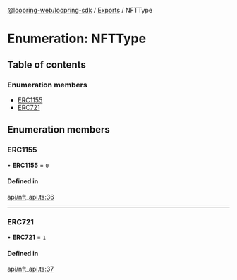 [@loopring-web/loopring-sdk](../README.md) / [Exports](../modules.md) / NFTType

# Enumeration: NFTType

## Table of contents

### Enumeration members

- [ERC1155](NFTType.md#erc1155)
- [ERC721](NFTType.md#erc721)

## Enumeration members

### ERC1155

• **ERC1155** = `0`

#### Defined in

[api/nft_api.ts:36](https://github.com/Loopring/loopring_sdk/blob/edf273a/src/api/nft_api.ts#L36)

___

### ERC721

• **ERC721** = `1`

#### Defined in

[api/nft_api.ts:37](https://github.com/Loopring/loopring_sdk/blob/edf273a/src/api/nft_api.ts#L37)
